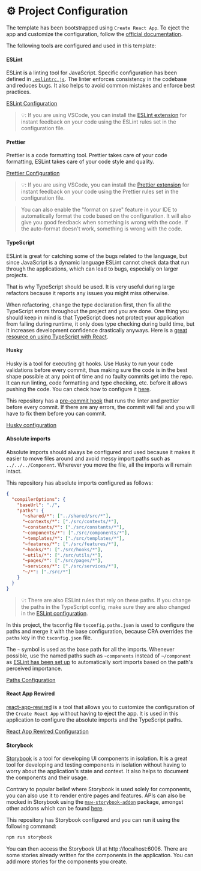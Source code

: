 # ⚙️ Project Configuration

The template has been bootstrapped using `Create React App`. To eject the app and customize the configuration, follow the [official documentation](https://create-react-app.dev/docs/available-scripts/#npm-run-eject).

The following tools are configured and used in this template:

#### ESLint

ESLint is a linting tool for JavaScript.
Specific configuration has been defined in [`.eslintrc.js`](../.eslintrc.js). The linter enforces consistency in the codebase and reduces bugs. It also helps to avoid common mistakes and enforce best practices.

[ESLint Configuration](../.eslintrc.js)

> 💡: If you are using VSCode, you can install the [ESLint extension](https://marketplace.visualstudio.com/items?itemName=dbaeumer.vscode-eslint) for instant feedback on your code using the ESLint rules set in the configuration file.

#### Prettier

Prettier is a code formatting tool. Prettier takes care of your code formatting, ESLint takes care of your code style and quality.

[Prettier Configuration](../../.prettierrc.js)

> 💡: If you are using VSCode, you can install the [Prettier extension](https://marketplace.visualstudio.com/items?itemName=esbenp.prettier-vscode) for instant feedback on your code using the Prettier rules set in the configuration file.

> You can also enable the "format on save" feature in your IDE to automatically format the code based on the configuration. It will also give you good feedback when something is wrong with the code. If the auto-format doesn't work, something is wrong with the code.

#### TypeScript

ESLint is great for catching some of the bugs related to the language, but since JavaScript is a dynamic language ESLint cannot check data that run through the applications, which can lead to bugs, especially on larger projects.

That is why TypeScript should be used. It is very useful during large refactors because it reports any issues you might miss otherwise.

When refactoring, change the type declaration first, then fix all the TypeScript errors throughout the project and you are done. One thing you should keep in mind is that TypeScript does not protect your application from failing during runtime, it only does type checking during build time, but it increases development confidence drastically anyways. Here is a [great resource on using TypeScript with React](https://react-typescript-cheatsheet.netlify.app/).

#### Husky

Husky is a tool for executing git hooks. Use Husky to run your code validations before every commit, thus making sure the code is in the best shape possible at any point of time and no faulty commits get into the repo. It can run linting, code formatting and type checking, etc. before it allows pushing the code. You can check how to configure it [here](https://typicode.github.io/husky/#/?id=usage).

This repository has a [pre-commit hook](../../.husky/pre-commit) that runs the linter and prettier before every commit. If there are any errors, the commit will fail and you will have to fix them before you can commit.

[Husky configuration](../../.husky)

#### Absolute imports

Absolute imports should always be configured and used because it makes it easier to move files around and avoid messy import paths such as `../../../Component`. Wherever you move the file, all the imports will remain intact.

This repository has absolute imports configured as follows:

```json
{
  "compilerOptions": {
    "baseUrl": "./",
    "paths": {
      "~shared/*": ["../shared/src/*"],
      "~contexts/*": ["./src/contexts/*"],
      "~constants/*": ["./src/constants/*"],
      "~components/*": ["./src/components/*"],
      "~templates/*": ["./src/templates/*"],
      "~features/*": ["./src/features/*"],
      "~hooks/*": ["./src/hooks/*"],
      "~utils/*": ["./src/utils/*"],
      "~pages/*": ["./src/pages/*"],
      "~services/*": ["./src/services/*"],
      "~/*": ["./src/*"]
    }
  }
}
```

> 💡: There are also ESLint rules that rely on these paths. If you change the paths in the TypeScript config, make sure they are also changed in the [ESLint configuration](../.eslintrc.js#L25-L56).

In this project, the tsconfig file `tsconfig.paths.json` is used to configure the paths and merge it with the base configuration, because CRA overrides the `paths` key in the `tsconfig.json` file.

The `~` symbol is used as the base path for all the imports. Whenever possible, use the named paths such as `~components` instead of `~/component` as [ESLint has been set up](../.eslintrc.js#L25-L56) to automatically sort imports based on the path's perceived importance.

[Paths Configuration](../tsconfig.paths.json)

#### React App Rewired

[react-app-rewired](https://www.npmjs.com/package/react-app-rewired) is a tool that allows you to customize the configuration of the `Create React App` without having to eject the app.
It is used in this application to configure the absolute imports and the TypeScript paths.

[React App Rewired Configuration](../config-overrides.js)

#### Storybook

[Storybook](https://storybook.js.org/) is a tool for developing UI components in isolation. It is a great tool for developing and testing components in isolation without having to worry about the application's state and context. It also helps to document the components and their usage.

Contrary to popular belief where Storybook is used solely for components, you can also use it to render entire pages and features. APIs can also be mocked in Storybook using the [`msw-storybook-addon`](https://www.npmjs.com/package/msw-storybook-addon) package, amongst other addons which can be found [here](https://storybook.js.org/addons).

This repository has Storybook configured and you can run it using the following command:

```bash
npm run storybook
```

You can then access the Storybook UI at http://localhost:6006. There are some stories already written for the components in the application. You can add more stories for the components you create.
